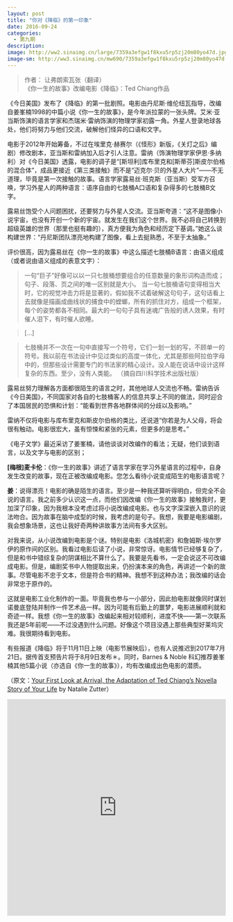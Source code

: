 ```yaml
---
layout: post
title: "你对《降临》的第一印象"
date: 2016-09-24
categories:
  - 第九期
description: 
image: http://ww2.sinaimg.cn/large/7359a3efgw1f8kxu5rp5zj20m80yo47d.jpg
image-sm: http://ww3.sinaimg.cn/mw690/7359a3efgw1f8kxu5rp5zj20m80yo47d.jpg
---
```


> 作者： 让弗朗索瓦张（翻译）<br />
> 《你一生的故事》改编电影《降临》：Ted Chiang作品

《今日美国》发布了《降临》的第一批剧照。电影由丹尼斯·维伦纽瓦指导，改编自姜峯楠1998的中篇小说《你一生的故事》，是今年派拉蒙的一张头牌。艾米·亚当斯饰演的语言学家和杰瑞米·雷纳饰演的物理学家初露一角。外星人登录地球各处，他们将努力与他们交流，破解他们怪异的口语和文字。

电影于2012年开始筹备，不过在埃里克·赫赛尔（《怪形》新版，《关灯之后》编剧）修改剧本，亚当斯和雷纳加入后才引人注意。雷纳（饰演物理学家伊恩·多纳利）对《今日美国》透露，电影的调子是“[斯坦利]库布里克和[斯蒂芬]斯皮尔伯格的混合体”，成品更接近《第三类接触》而不是“迈克尔·贝的外星人大片”——不无道理，毕竟是第一次接触的故事。语言学家露易丝·班克斯（亚当斯）受军方召唤，学习外星人的两种语言：语序自由的七肢桶A口语和复杂得多的七肢桶B文字。

露易丝饱受个人问题困扰，还要努力与外星人交流。亚当斯夸道：“这不是图像小说宇宙，也没有开创一个新的宇宙。就发生在我们这个世界。我不必将自己转换到超级英雄的世界（那里也挺有趣的），真方便我为角色和经历定下基调。”她这么谈构建世界：“丹尼斯团队漂亮地构建了图像，看上去挺熟悉，不至于太抽象。”

评价很高，因为露易丝在《你一生的故事》中这么描述七肢桶B语言：由语义组成（或者说由语义组成的表意文字）：

> 一句“巨子”好像可以以一只七肢桶想要组合的任意数量的象形词构造而成；句子、段落、页之间的唯一区别就是大小。 当一句七肢桶语句变得相当大时，它的视觉冲击力将是显著的，假如我不试着破解这句句子，这句话看上去就像是描画成曲线状的捕食中的螳螂，所有的抓住对方，组成一个框架，每个的姿势都各不相同。最大的一句句子具有迷魂广告般的诱人效果，有时催人泪下，有时催人欲睡。

> […]

> 七肢桶并不一次在一句中直接写一个符号，它们一划一划的写，不顾单一的符号。我以前在书法设计中见过类似的高度一体化，尤其是那些阿拉伯字母中的，但那些设计需要专门的书法家的精心设计。没人能在说话中设计这样复杂的东西。至少，没有人类能。 （摘自四川科学技术出版社版）

露易丝努力理解各方面都很陌生的语言之时，其他地球人交流也不畅。雷纳告诉《今日美国》，不同国家对各自的七肢桶客人的信息共享上不同的做法，同时迎合了本国居民的恐惧和计划：“能看到世界各地群体间的分歧以及影响。”

雷纳不仅将电影与库布里克和斯皮尔伯格的类比，还说道“你若是为人父母，将会很有触动。电影很宏大，虽有惊悚和紧张的元素，但更多的是思考。”

《电子文学》最近采访了姜峯楠，请他谈谈对改编作的看法；无疑，他们谈到语言，以及文字与电影的区别；

**[梅根]麦卡伦**：《你一生的故事》讲述了语言学家在学习外星语言的过程中，自身发生改变的故事，现在正被改编成电影。您怎么看待小说变成陌生的电影语言呢？

**姜**：说得漂亮！电影的确是陌生的语言。至少是一种我还算听得明白，但完全不会说的语言。我之前多少认识这一点，而他们因改编《你一生的故事》接触我时，更加深了印象，因为我根本没考虑过将小说改编成电影。也与文字深深嵌入意识的说法吻合。因为故事在脑中成型的时候，我考虑的是句子。我想，我要是电影编剧，我会想象场景，这也让我好奇两种讲故事方法间有多大区别。

对我来说，从小说改编到电影是个谜。特别是电影《洛城机密》和詹姆斯·埃尔罗伊的原作间的区别。我看过电影后读了小说，非常惊讶。电影情节已经够复杂了，但是和书中错综复杂的阴谋相比不算什么了。我要是先看书，一定会说这不可改编成电影。但是，编剧奖书中人物提取出来，仍扮演本来的角色，再讲述一个新的故事。尽管电影不忠于文本，但是符合书的精神。我想不到这种办法；我改编的话会非常忠于原作的。

这就是电影工业化制作的一面。毕竟我也参与一小部分，因此拍电影就像同时谋划诺曼底登陆并制作一件艺术品一样。因为可能有后勤上的噩梦，电影进展顺利就和奇迹一样。我想《你一生的故事》改编起来相对较顺利，进度不快——第一次联系我还是5年前呢——不过没遇到什么问题。好像这个项目没遇上那些典型好莱坞灾难。我很期待看到电影。

有些报道《降临》将于11月11日上映（电影节展映后），也有人说推迟到2017年7月21日。据传首支预告片将于8月9日发布＊。同时，Barnes & Noble 科幻推荐姜峯楠其他5篇小说（亦选自《你一生的故事》），均有改编成出色电影的潜质。

（原文：[Your First Look at Arrival, the Adaptation of Ted Chiang’s Novella Story of Your Life](http://www.tor.com/2016/08/08/first-look-arrival-amy-adams-jeremy-renner-ted-chiang/) by Natalie Zutter）

<iframe height=498 width=100% src='http://player.youku.com/embed/XMTY4NzgzMTA0NA==' frameborder=0 allowfullscreen='allowfullscreen'>&nbsp;</iframe>